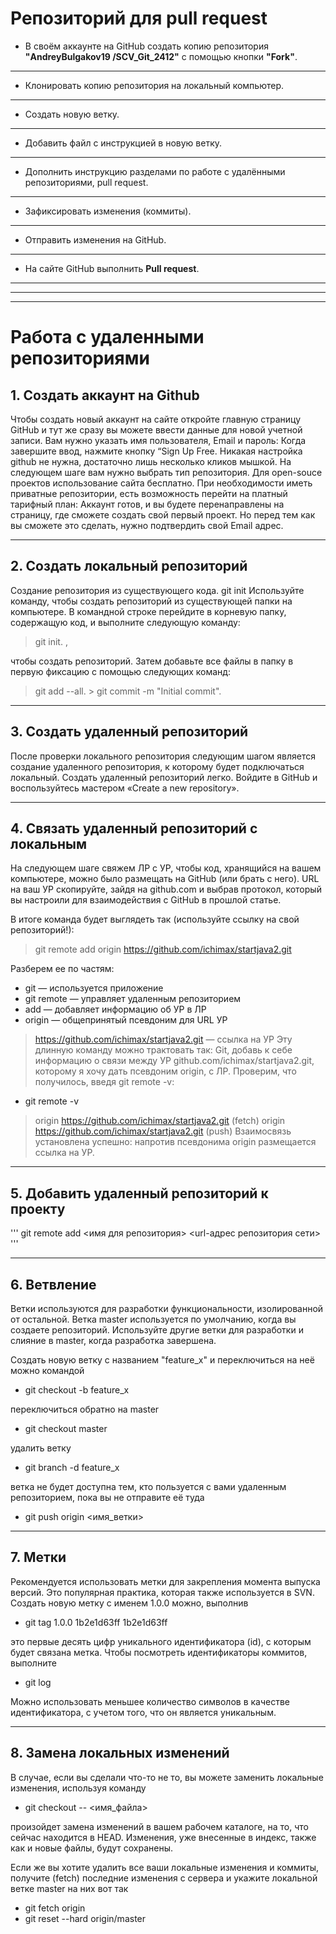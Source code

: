 # Репозиторий для **pull request**
* В своём аккаунте на GitHub создать копию репозитория **"AndreyBulgakov19
/SCV_Git_2412"** с помощью кнопки **"Fork"**.
---
* Клонировать копию репозитория на локальный компьютер.
---
* Создать новую ветку.
---
* Добавить файл с инструкцией в новую ветку.
---
* Дополнить инструкцию разделами по работе с удалёнными репозиториями, pull request.
---
* Зафиксировать изменения (коммиты).
---
* Отправить изменения на GitHub.
---
* На сайте GitHub выполнить **Pull request**.
---
---
---
# Работа с удаленными репозиториями 

## 1. Создать аккаунт на Github

Чтобы создать новый аккаунт на сайте откройте главную страницу GitHub и тут же сразу вы можете ввести данные для новой учетной записи. Вам нужно указать имя пользователя, Email и пароль: Когда завершите ввод, нажмите кнопку “Sign Up Free. Никакая настройка github не нужна, достаточно лишь несколько кликов мышкой. На следующем шаге вам нужно выбрать тип репозитория. Для open-souce проектов использование сайта бесплатно. При необходимости иметь приватные репозитории, есть возможность перейти на платный тарифный план: Аккаунт готов, и вы будете перенаправлены на страницу, где сможете создать свой первый проект. Но перед тем как вы сможете это сделать, нужно подтвердить свой Email адрес.

---

## 2. Создать локальный репозиторий

Создание репозитория из существующего кода. git init Используйте команду, чтобы создать репозиторий из существующей папки на компьютере. В командной строке перейдите в корневую папку, содержащую код, и выполните следующую команду:

> git init. , 

чтобы создать репозиторий. Затем добавьте все файлы в папку в первую фиксацию с помощью следующих команд: 

> git add --all. > git commit -m "Initial commit".

---

## 3. Создать удаленный репозиторий

После проверки локального репозитория следующим шагом является создание удаленного репозитория, к которому будет подключаться локальный.
Создать удаленный репозиторий легко.
Войдите в GitHub и воспользуйтесь мастером «Create a new repository».

---

## 4. Связать удаленный репозиторий с локальным

На следующем шаге свяжем ЛР с УР, чтобы код, хранящийся на вашем компьютере, можно было размещать на GitHub (или брать с него).
URL на ваш УР скопируйте, зайдя на github.com и выбрав протокол, который вы настроили для взаимодействия с GitHub в прошлой статье.

В итоге команда будет выглядеть так (используйте ссылку на свой репозиторий!):

> git remote add origin https://github.com/ichimax/startjava2.git

Разберем ее по частям:

- git — используется приложение 
- git remote — управляет удаленным репозиторием
- add — добавляет информацию об УР в ЛР
- origin — общепринятый псевдоним для URL УР

>https://github.com/ichimax/startjava2.git — ссылка на УР
Эту длинную команду можно трактовать так: Git, добавь к себе информацию о связи между УР github.com/ichimax/startjava2.git, которому я хочу дать псевдоним origin, с ЛР.
Проверим, что получилось, введя git remote -v:

- git remote -v

>origin  https://github.com/ichimax/startjava2.git (fetch)
origin  https://github.com/ichimax/startjava2.git (push)
Взаимосвязь установлена успешно: напротив псевдонима origin размещается ссылка на УР.

---
 
## 5. Добавить удаленный репозиторий к проекту

'''
git remote add <имя для репозитория> <url-адрес репозитория сети>
'''

---

## 6. Ветвление

Ветки используются для разработки функциональности, изолированной от остальной. Ветка master используется по умолчанию, когда вы создаете репозиторий. Используйте другие ветки для разработки и слияние в master, когда разработка завершена.

Создать новую ветку с названием "feature_x" и переключиться на неё можно командой
- git checkout -b feature_x
  
переключиться обратно на master
- git checkout master
  
удалить ветку
- git branch -d feature_x

ветка не будет доступна тем, кто пользуется с вами удаленным репозиторием, пока вы не отправите её туда
- git push origin <имя_ветки>

---

## 7. Метки

Рекомендуется использовать метки для закрепления момента выпуска версий. Это популярная практика, которая также используется в SVN. Создать новую метку с именем 1.0.0 можно, выполнив

- git tag 1.0.0 1b2e1d63ff
1b2e1d63ff 

это первые десять цифр уникального идентификатора (id), с которым будет связана метка. Чтобы посмотреть идентификаторы коммитов, выполните
- git log

Можно использовать меньшее количество символов в качестве идентификатора, с учетом того, что он является уникальным.

---

## 8. Замена локальных изменений

В случае, если вы сделали что-то не то, вы можете заменить локальные изменения, используя команду
- git checkout -- <имя_файла>

произойдет замена изменений в вашем рабочем каталоге, на то, что сейчас находится в HEAD. Изменения, уже внесенные в индекс, также как и новые файлы, будут сохранены.

Если же вы хотите удалить все ваши локальные изменения и коммиты, получите (fetch) последние изменения с сервера и укажите локальной ветке master на них вот так
- git fetch origin
- git reset --hard origin/master

